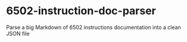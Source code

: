 # 6502-instruction-doc-parser
Parse a big Markdown of 6502 instructions documentation into a clean JSON file
